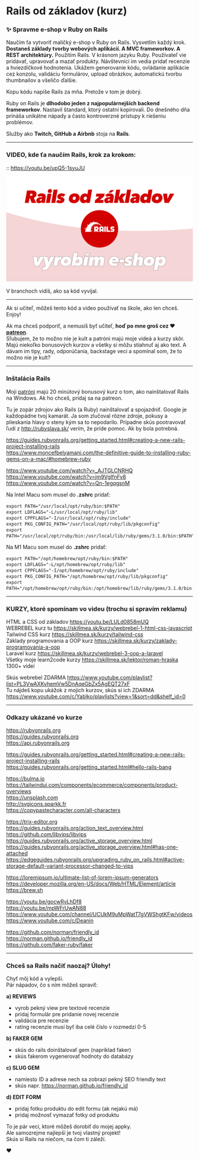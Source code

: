 # Rails od základov (kurz)
### ✨ Spravme e-shop v Ruby on Rails

Naučím ťa vytvoriť maličký e-shop v Ruby on Rails. Vysvetlím každý krok. **Dostaneš základy tvorby webových aplikácií. A MVC frameworkov. A REST architektúry.** Použitím Rails. V krásnom jazyku Ruby. Používateľ vie pridávať, upravovať a mazať produkty. Návštevníci im vedia pridať recenzie a hviezdičkové hodnotenia. Ukážem generovanie kódu, ovládanie aplikácie cez konzolu, validáciu formulárov, upload obrázkov, automatickú tvorbu thumbnailov a všeličo ďalšie.  
  
Kopu kódu napíše Rails za mňa. Pretože v tom je dobrý.  
   
Ruby on Rails je **dlhodobo jeden z najpopulárnejších backend frameworkov**. Nastavil štandard, ktorý ostatní kopírovali. Do dnešného dňa prináša unikátne nápady a často kontroverzné prístupy k riešeniu problémov.  
  
Služby ako **Twitch, GitHub a Airbnb** stoja na **Rails**.  

---

### VIDEO, kde ťa naučím Rails, krok za krokom:
  
:: https://youtu.be/upQ5-1syuJU

[![youtube tutorial link](rails-od-zakladov.png)](https://youtu.be/upQ5-1syuJU)
  
V branchoch vidíš, ako sa kód vyvíjal.

---

Ak si učiteľ, môžeš tento kód a video používať na škole, ako len chceš. Enjoy!  
  
Ak ma chceš podporiť, a nemusíš byť učiteľ, **hoď po mne groš cez ♥️ [patreon](https://www.patreon.com/yablko)**.  
Sľubujem, že to možno nie je kult a patróni majú moje videá a kurzy skôr. Majú niekoľko bonusových kurzov a všetky si môžu stiahnuť aj ako text. A dávam im tipy, rady, odporúčania, backstage veci a spomínal som, že to možno nie je kult? 


---

### Inštalácia Rails

Moji [patróni](https://www.patreon.com/yablko) majú 20 minútový bonusový kurz o tom, ako nainštalovať Rails na Windows. Ak ho chceš, pridaj sa na patreon.

Tu je zopár zdrojov ako Rails (a Ruby) nainštalovať a spojazdniť. Google je každopádne tvoj kamarát. Ja som zlučoval rôzne zdroje, pokusy a plieskania hlavy o steny kým sa to nepodarilo. Prípadne skús pootravovať ľudí z http://rubyslava.sk/ verím, že príde pomoc. Ak by bola potrebná.  

https://guides.rubyonrails.org/getting_started.html#creating-a-new-rails-project-installing-rails  
https://www.moncefbelyamani.com/the-definitive-guide-to-installing-ruby-gems-on-a-mac/#homebrew-ruby  
  
https://www.youtube.com/watch?v=_AJTGLCNRHQ  
https://www.youtube.com/watch?v=jm9VgIfnFv8  
https://www.youtube.com/watch?v=Qn-1egqgsnM  

Na Intel Macu som musel do **.zshrc** pridať:  

```
export PATH="/usr/local/opt/ruby/bin:$PATH"
export LDFLAGS="-L/usr/local/opt/ruby/lib"
export CPPFLAGS="-I/usr/local/opt/ruby/include"
export PKG_CONFIG_PATH="/usr/local/opt/ruby/lib/pkgconfig"
export PATH="/usr/local/opt/ruby/bin:/usr/local/lib/ruby/gems/3.1.0/bin:$PATH"
```

Na M1 Macu som musel do **.zshrc** pridať:  

```
export PATH="/opt/homebrew/opt/ruby/bin:$PATH"
export LDFLAGS="-L/opt/homebrew/opt/ruby/lib"
export CPPFLAGS="-I/opt/homebrew/opt/ruby/include"
export PKG_CONFIG_PATH="/opt/homebrew/opt/ruby/lib/pkgconfig"
export PATH="/opt/homebrew/opt/ruby/bin:/opt/homebrew/lib/ruby/gems/3.1.0/bin:$PATH"
```

---

### KURZY, ktoré spomínam vo videu (trochu si spravím reklamu)
  
HTML a CSS od základov https://youtu.be/LULd0858mUQ  
WEBREBEL kurz tu https://skillmea.sk/kurzy/webrebel-1-html-css-javascript  
Tailwind CSS kurz https://skillmea.sk/kurzy/tailwind-css  
Základy programovania a OOP kurz https://skillmea.sk/kurzy/zaklady-programovania-a-oop  
Laravel kurz https://skillmea.sk/kurzy/webrebel-3-oop-a-laravel  
Všetky moje learn2code kurzy https://skillmea.sk/lektor/roman-hraska 1300+ videí  
  
Skús webrebel ZDARMA https://www.youtube.com/playlist?list=PL3VwAXKvhemVw5DnAqeGbZx5AgEQT27xF  
Tu nájdeš kopu ukážok z mojich kurzov, skús si ich ZDARMA https://www.youtube.com/c/Yablko/playlists?view=1&sort=dd&shelf_id=0  

---

### Odkazy ukázané vo kurze    
  
https://rubyonrails.org  
https://guides.rubyonrails.org  
https://api.rubyonrails.org  
  
https://guides.rubyonrails.org/getting_started.html#creating-a-new-rails-project-installing-rails  
https://guides.rubyonrails.org/getting_started.html#hello-rails-bang  
  
https://bulma.io  
https://tailwindui.com/components/ecommerce/components/product-overviews  
https://unsplash.com  
http://svgicons.sparkk.fr  
https://copypastecharacter.com/all-characters  
  
https://trix-editor.org  
https://guides.rubyonrails.org/action_text_overview.html  
https://github.com/libvips/libvips  
https://guides.rubyonrails.org/active_storage_overview.html  
https://guides.rubyonrails.org/active_storage_overview.html#has-one-attached  
https://edgeguides.rubyonrails.org/upgrading_ruby_on_rails.html#active-storage-default-variant-processor-changed-to-vips  
  
https://loremipsum.io/ultimate-list-of-lorem-ipsum-generators  
https://developer.mozilla.org/en-US/docs/Web/HTML/Element/article  
https://brew.sh  
  
https://youtu.be/gocwRvLhDf8  
https://youtu.be/mpWFrUwAN88  
https://www.youtube.com/channel/UCUkM9uMpWatT7gVWShgtKFw/videos  
https://www.youtube.com/c/Deanin  
  
https://github.com/norman/friendly_id  
https://norman.github.io/friendly_id  
https://github.com/faker-ruby/faker  
  
---  
  
### Chceš sa Rails načiť naozaj? Úlohy!  

Chyť môj kód a vylepši.  
Pár nápadov, čo s ním môžeš spraviť:  
  
**a) REVIEWS**
- vyrob pekný view pre textové recenzie  
- pridaj formulár pre pridanie novej recenzie  
- validácia pre recenzie   
- rating recenzie musí byť iba celé číslo v rozmedzí 0-5  
    
**b) FAKER GEM**
- skús do rails doinštalovať gem (napríklad faker)  
- skús fakerom vygenerovať hodnoty do databázy  

**c) SLUG GEM**
- namiesto ID a adrese nech sa zobrazí pekný SEO friendly text  
- skús napr. https://norman.github.io/friendly_id    
 
**d) EDIT FORM**
- pridaj fotku produktu do edit formu (ak nejakú má)  
- pridaj možnosť vymazať fotky od produktu  

To je pár vecí, ktoré môžeš dorobiť do mojej appky.  
Ale samozrejme najlepší je tvoj vlastný projekt!  
Skús si Rails na niečom, na čom ti záleží.
  
♥️  
